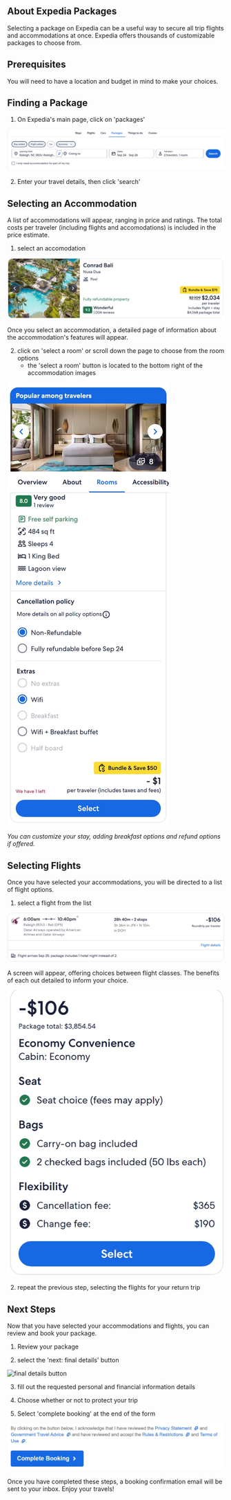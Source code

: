 ## About Expedia Packages
Selecting a package on Expedia can be a useful way to secure all trip flights and accommodations at once. Expedia offers thousands of customizable packages to choose from.

## Prerequisites
You will need to have a location and budget in mind to make your choices.

## Finding a Package

1) On Expedia's main page, click on 'packages'

![package heading](/simong/images/images-package/Packages-heading-highlight.jpeg)

2) Enter your travel details, then click 'search'

## Selecting an Accommodation

A list of accommodations will appear, ranging in price and ratings. The total costs per traveler (including flights and accomodations) is included in the price estimate.

1) select an accomodation

![accommodation from menu](/simong/images/images-package/bali-stay-overview.jpeg)

Once you select an accommodation, a detailed page of information about the accommodation's features will appear. 

2) click on 'select a room' or scroll down the page to choose from the room options
    - the 'select a room' button is located to the bottom right of the accommodation images

![room overview](/simong/images/images-package/room-overview.jpeg)

*You can customize your stay, adding breakfast options and refund options if offered.*


## Selecting Flights

Once you have selected your accommodations, you will be directed to a list of flight options.

1) select a flight from the list

![flight selection from menu](/simong/images/images-package/select-a-flight-1.jpeg)

A screen will appear, offering choices between flight classes. The benefits of each out detailed to inform your choice.

![flight overview with a list of perks](/simong/images/images-package/select-a-flight-2.jpeg)

2) repeat the previous step, selecting the flights for your return trip

## Next Steps

Now that you have selected your accommodations and flights, you can review and book your package.

1) Review your package

2) select the 'next: final details' button

![final details button](//simong/images/images-package/final-details-package.jpeg)

3) fill out the requested personal and financial information details

4) Choose whether or not to protect your trip

5) Select 'complete booking' at the end of the form

![complete booking button](/simong/images/images-package/complete-booking-button.jpeg)

Once you have completed these steps, a booking confirmation email will be sent to your inbox. Enjoy your travels!